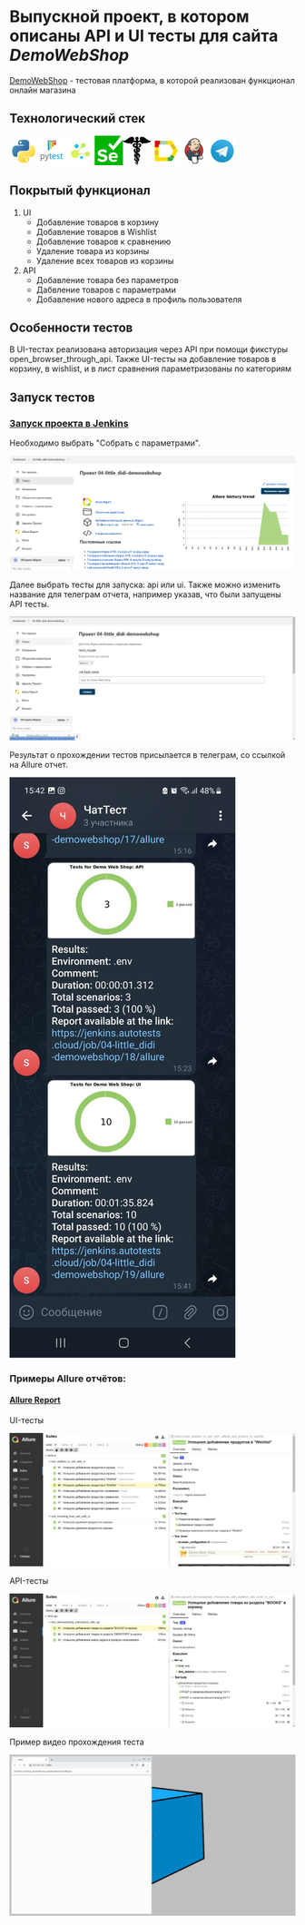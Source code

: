 # <a id="title1">Выпускной проект, в котором описаны API и UI тесты для сайта _DemoWebShop_</a>

[DemoWebShop](https://demowebshop.tricentis.com/) - тестовая платформа, в которой реализован функционал онлайн магазина


## Технологический стек

 ![Python](/src/Python_logo_and_wordmark.png)![Pytest](/src/Pytest_logo.png)![selene](/src/selene.png)![Selenium](/src/Selenium.png)![requests](/src/requests.png)![Allure Report](/src/Allure_Report.png)![Jenkins](/src/Jenkins.png)![Telegram](/src/Telegram.png)

## Покрытый функционал

1. UI
    - Добавление товаров в корзину
    - Добавление товаров в Wishlist
    - Добавление товаров к сравнению
    - Удаление товара из корзины
    - Удаление всех товаров из корзины
2. API
   - Добавление товара без параметров 
   - Дабвление товаров с параметрами
   - Добавление нового адреса в профиль пользователя

## Особенности тестов

В UI-тестах реализована авторизация через API при помощи фикстуры open_browser_through_api.
Также UI-тесты на добавление товаров в корзину, в wishlist, и в лист сравнения параметризованы по категориям 

## Запуск тестов

### [Запуск проекта в Jenkins](https://jenkins.autotests.cloud/job/04-little_didi-demowebshop/)

Необходимо выбрать "Собрать с параметрами".

![Jenkins](/src/jenkins_job_main.png)

Далее выбрать тесты для запуска: api или ui. Также можно изменить название для телеграм отчета, например указав, что были запущены API тесты.

![Jenkins](/src/jenkins_job_params.png)

Результат о прохождении тестов присылается в телеграм, со ссылкой на Allure отчет.

![Telegram Notifications](/src/telegram_notofications.png)

### __Примеры Allure отчётов:__ 

#### [Allure Report](https://jenkins.autotests.cloud/job/04-little_didi-demowebshop/allure/)

UI-тесты

![Allure UI](/src/allure_ui_tests_1.png)

API-тесты

![Allure API](/src/allure_api_tests_2.png)

Пример видео прохождения теста

![Allure Video](/src/allure_video.gif)

